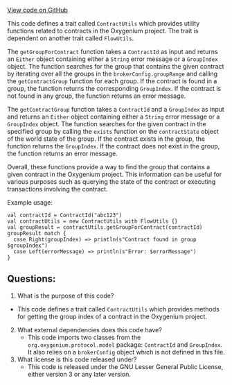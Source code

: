 [View code on GitHub](https://github.com/oxygenium/oxygenium/flow/src/main/scala/org/oxygenium/flow/core/ContractUtils.scala)

This code defines a trait called `ContractUtils` which provides utility functions related to contracts in the Oxygenium project. The trait is dependent on another trait called `FlowUtils`. 

The `getGroupForContract` function takes a `ContractId` as input and returns an `Either` object containing either a `String` error message or a `GroupIndex` object. The function searches for the group that contains the given contract by iterating over all the groups in the `brokerConfig.groupRange` and calling the `getContractGroup` function for each group. If the contract is found in a group, the function returns the corresponding `GroupIndex`. If the contract is not found in any group, the function returns an error message.

The `getContractGroup` function takes a `ContractId` and a `GroupIndex` as input and returns an `Either` object containing either a `String` error message or a `GroupIndex` object. The function searches for the given contract in the specified group by calling the `exists` function on the `contractState` object of the world state of the group. If the contract exists in the group, the function returns the `GroupIndex`. If the contract does not exist in the group, the function returns an error message.

Overall, these functions provide a way to find the group that contains a given contract in the Oxygenium project. This information can be useful for various purposes such as querying the state of the contract or executing transactions involving the contract. 

Example usage:
```
val contractId = ContractId("abc123")
val contractUtils = new ContractUtils with FlowUtils {}
val groupResult = contractUtils.getGroupForContract(contractId)
groupResult match {
  case Right(groupIndex) => println(s"Contract found in group $groupIndex")
  case Left(errorMessage) => println(s"Error: $errorMessage")
}
```
## Questions: 
 1. What is the purpose of this code?
   - This code defines a trait called `ContractUtils` which provides methods for getting the group index of a contract in the Oxygenium project.
2. What external dependencies does this code have?
   - This code imports two classes from the `org.oxygenium.protocol.model` package: `ContractId` and `GroupIndex`. It also relies on a `brokerConfig` object which is not defined in this file.
3. What license is this code released under?
   - This code is released under the GNU Lesser General Public License, either version 3 or any later version.